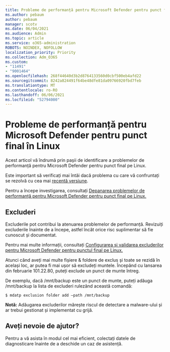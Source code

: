 ```yaml
---
title: Probleme de performanță pentru Microsoft Defender pentru punct final în Linux
ms.author: pebaum
author: pebaum
manager: scotv
ms.date: 06/04/2021
ms.audience: Admin
ms.topic: article
ms.service: o365-administration
ROBOTS: NOINDEX, NOFOLLOW
localization_priority: Priority
ms.collection: Adm_O365
ms.custom:
- "11491"
- "9001464"
ms.openlocfilehash: 268f44640d3b2d8764133560d0cbf500eb4afd22
ms.sourcegitcommit: 8242a824491f64be48dfe81da09766920fbd7feb
ms.translationtype: MT
ms.contentlocale: ro-RO
ms.lasthandoff: 06/06/2021
ms.locfileid: "52794000"
---
```

# <a name="performance-issues-for-microsoft-defender-for-endpoint-on-linux"></a>Probleme de performanță pentru Microsoft Defender pentru punct final în Linux

Acest articol vă îndrumă prin pașii de identificare a problemelor de performanță pentru Microsoft Defender pentru punct final pe Linux.

Este important să verificați mai întâi dacă problema cu care vă confruntați se rezolvă cu cea mai [recentă versiune](/microsoft-365/security/defender-endpoint/linux-whatsnew). 

Pentru a începe investigarea, consultați [Depanarea problemelor de performanță pentru Microsoft Defender pentru punct final pe Linux.](/microsoft-365/security/defender-endpoint/linux-support-perf)

## <a name="exclusions"></a>Excluderi

Excluderile pot contribui la atenuarea problemelor de performanță. Revizuiți excluderile înainte de a începe, astfel încât orice risc suplimentar să fie cunoscut și documentat.

Pentru mai multe informații, consultați [Configurarea și validarea excluderilor pentru Microsoft Defender pentru punctul final pe Linux.](/microsoft-365/security/defender-endpoint/linux-exclusions)

Atunci când aveți mai multe fișiere & foldere de exclus și toate se rezidă în același loc, ar putea fi mai ușor să excludeți muntele. Începând cu lansarea din februarie 101.22.80, puteți exclude un punct de munte întreg.

De exemplu, dacă /mnt/backup este un punct de munte, puteți adăuga /mnt/backup la lista de excluderi rulezând această comandă:

`$ mdatp exclusion folder add –path /mnt/backup`

**Notă:** Adăugarea excluderilor mărește riscul de detectare a malware-ului și ar trebui gestionat și implementat cu grijă.

## <a name="need-help"></a>Aveți nevoie de ajutor?

Pentru a vă asista în modul cel mai eficient, colectați datele de diagnosticare înainte de a deschide un caz de asistență.
